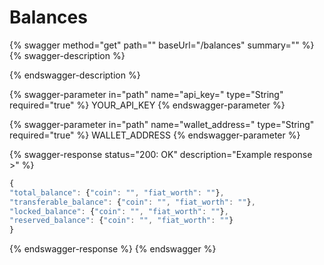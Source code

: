 # Balances

{% swagger method="get" path="" baseUrl="/balances" summary="" %}
{% swagger-description %}

{% endswagger-description %}

{% swagger-parameter in="path" name="api_key=" type="String" required="true" %}
YOUR_API_KEY
{% endswagger-parameter %}

{% swagger-parameter in="path" name="wallet_address=" type="String" required="true" %}
WALLET_ADDRESS
{% endswagger-parameter %}

{% swagger-response status="200: OK" description="Example response >" %}
```javascript
{
"total_balance": {"coin": "", "fiat_worth": ""},
"transferable_balance": {"coin": "", "fiat_worth": ""},
"locked_balance": {"coin": "", "fiat_worth": ""},
"reserved_balance": {"coin": "", "fiat_worth": ""}
}
```
{% endswagger-response %}
{% endswagger %}
